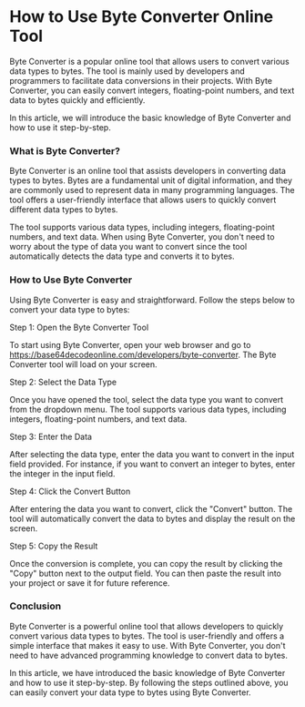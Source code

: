 How to Use Byte Converter Online Tool
=====================================

Byte Converter is a popular online tool that allows users to convert various data types to bytes. The tool is mainly used by developers and programmers to facilitate data conversions in their projects. With Byte Converter, you can easily convert integers, floating-point numbers, and text data to bytes quickly and efficiently.

In this article, we will introduce the basic knowledge of Byte Converter and how to use it step-by-step.

### What is Byte Converter?

Byte Converter is an online tool that assists developers in converting data types to bytes. Bytes are a fundamental unit of digital information, and they are commonly used to represent data in many programming languages. The tool offers a user-friendly interface that allows users to quickly convert different data types to bytes.

The tool supports various data types, including integers, floating-point numbers, and text data. When using Byte Converter, you don't need to worry about the type of data you want to convert since the tool automatically detects the data type and converts it to bytes.

### How to Use Byte Converter

Using Byte Converter is easy and straightforward. Follow the steps below to convert your data type to bytes:

Step 1: Open the Byte Converter Tool

To start using Byte Converter, open your web browser and go to <https://base64decodeonline.com/developers/byte-converter>. The Byte Converter tool will load on your screen.

Step 2: Select the Data Type

Once you have opened the tool, select the data type you want to convert from the dropdown menu. The tool supports various data types, including integers, floating-point numbers, and text data.

Step 3: Enter the Data

After selecting the data type, enter the data you want to convert in the input field provided. For instance, if you want to convert an integer to bytes, enter the integer in the input field.

Step 4: Click the Convert Button

After entering the data you want to convert, click the "Convert" button. The tool will automatically convert the data to bytes and display the result on the screen.

Step 5: Copy the Result

Once the conversion is complete, you can copy the result by clicking the "Copy" button next to the output field. You can then paste the result into your project or save it for future reference.

### Conclusion

Byte Converter is a powerful online tool that allows developers to quickly convert various data types to bytes. The tool is user-friendly and offers a simple interface that makes it easy to use. With Byte Converter, you don't need to have advanced programming knowledge to convert data to bytes.

In this article, we have introduced the basic knowledge of Byte Converter and how to use it step-by-step. By following the steps outlined above, you can easily convert your data type to bytes using Byte Converter.